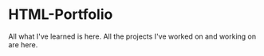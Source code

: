 # HTML-Portfolio
All what I've learned is here. All the projects I've worked on and working on are here.

